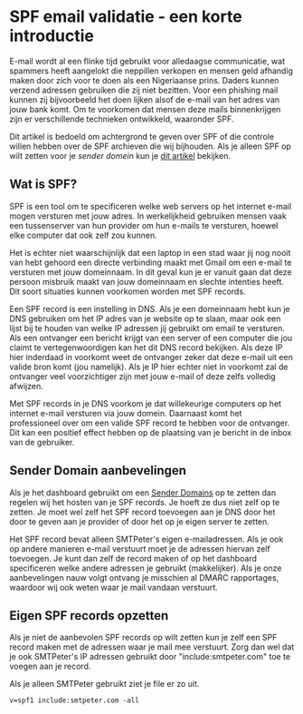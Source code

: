 # SPF email validatie - een korte introductie

E-mail wordt al een flinke tijd gebruikt voor alledaagse communicatie, 
wat spammers heeft aangelokt die neppillen verkopen en mensen geld 
afhandig maken door zich voor te doen als een Nigeriaanse prins. Daders 
kunnen verzend adressen gebruiken die zij niet bezitten. Voor een phishing 
mail kunnen zij bijvoorbeeld het doen lijken alsof de e-mail van het adres 
van jouw bank komt. Om te voorkomen dat mensen deze mails binnenkrijgen 
zijn er verschillende technieken ontwikkeld, waaronder SPF.

Dit artikel is bedoeld om achtergrond te geven over SPF of die controle 
willen hebben over de SPF archieven die wij bijhouden. Als je alleen 
SPF op wilt zetten voor je *sender domein* kun je [dit artikel](./sender-domains "Sender Domains") 
bekijken.

## Wat is SPF?

SPF is een tool om te specificeren welke web servers op het internet 
e-mail mogen versturen met jouw adres. In werkelijkheid gebruiken mensen vaak 
een tussenserver van hun provider om hun e-mails te versturen, hoewel elke 
computer dat ook zelf zou kunnen.

Het is echter niet waarschijnlijk dat een laptop in een stad waar jij 
nog nooit van hebt gehoord een directe verbinding maakt met Gmail om een 
e-mail te versturen met jouw domeinnaam. In dit geval kun je er vanuit gaan 
dat deze persoon misbruik maakt van jouw domeinnaam en slechte intenties heeft.
Dit soort situaties kunnen voorkomen worden met SPF records.

Een SPF record is een instelling in DNS. Als je een domeinnaam hebt kun je 
DNS gebruiken om het IP adres van je website op te slaan, maar ook een lijst 
bij te houden van welke IP adressen jij gebruikt om email te versturen.
Als een ontvanger een bericht krijgt van een server of een computer die 
jou claimt te vertegenwoordigen kan het dit DNS record bekijken. Als deze 
IP hier inderdaad in voorkomt weet de ontvanger zeker dat deze e-mail uit 
een valide bron komt (jou namelijk).
Als je IP hier echter niet in voorkomt zal de ontvanger veel voorzichtiger 
zijn met jouw e-mail of deze zelfs volledig afwijzen.

Met SPF records in je DNS voorkom je dat willekeurige computers op het 
internet e-mail versturen via jouw domein. Daarnaast komt het professioneel 
over om een valide SPF record te hebben voor de ontvanger. Dit kan een positief 
effect hebben op de plaatsing van je bericht in de inbox van de gebruiker.

## Sender Domain aanbevelingen

Als je het dashboard gebruikt om een [Sender Domains](sender-domains "Sender Domains") op 
te zetten dan regelen wij het hosten van je SPF records. Je hoeft ze dus 
niet zelf op te zetten. Je moet wel zelf het SPF record toevoegen aan je DNS 
door het door te geven aan je provider of door het op je eigen server te zetten.

Het SPF record bevat alleen SMTPeter's eigen e-mailadressen. Als je ook op 
andere manieren e-mail verstuurt moet je de adressen hiervan zelf toevoegen. 
Je kunt dan zelf de record maken of op het dashboard specificeren welke 
andere adressen je gebruikt (makkelijker). Als je onze aanbevelingen nauw 
volgt ontvang je misschien al DMARC rapportages, waardoor wij ook weten 
waar je mail vandaan verstuurt.

## Eigen SPF records opzetten

Als je niet de aanbevolen SPF records op wilt zetten kun je zelf een SPF 
record maken met de adressen waar je mail mee verstuurt. Zorg dan wel 
dat je ook SMTPeter's IP adressen gebruikt door "include:smtpeter.com" 
toe te voegen aan je record.

Als je alleen SMTPeter gebruikt ziet je file er zo uit.

```text
v=spf1 include:smtpeter.com -all
```
